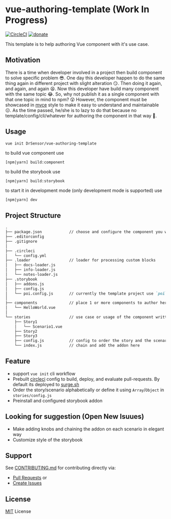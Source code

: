 # vue-authoring-template (Work In Progress)
[![CircleCI](https://circleci.com/gh/DrSensor/vue-authoring-template.svg?style=shield)](https://circleci.com/gh/DrSensor/vue-authoring-template)
[![donate](https://img.shields.io/badge/donate-$-green.svg?maxAge=2592000&style=flat-square)](https://github.com/DrSensor/vue-authoring-template/blob/master/DONATE.md)

This template is to help authoring Vue component with it's use case.

## Motivation
There is a time when developer involved in a project then build component to solve specific problem 😎.
One day this developer happen to do the same thing again in different project with slight alteration 😏.
Then doing it again, and again, and again 😫.
Now this developer have build many component with the same topic 😂.
So, why not publish it as a single component with that one topic in mind to npm? 😲
However, the component must be showcased in [mvce](https://stackoverflow.com/help/mcve) style to make it easy to understand and maintainable 😖.
As the time passed, he/she is to lazy to do that because no template/config/cli/whatever for authoring the component in that way :poop:.

## Usage
```bash
vue init DrSensor/vue-authoring-template
```

to build vue component use
```
[npm|yarn] build:component
```
to build the storybook use
```
[npm|yarn] build:storybook
```
to start it in development mode (only development mode is supported) use
```
[npm|yarn] dev
```

## Project Structure
```markdown
.
├── package.json            // choose and configure the component you want to package in here (still need to edit `scripts: {}` block)
├── .editorconfig
├── .gitignore
│
├── .circleci
│   └── config.yml
├── .loader                 // loader for processing custom blocks
│   ├── docs-loader.js
│   ├── info-loader.js
│   └── notes-loader.js
├── .storybook
│   ├── addons.js
│   ├── config.js
│   └── poi.config.js       // currently the template project use `poi` as alternative of `vue build`
│
├── components              // place 1 or more components to author here
│   └── HelloWorld.vue
│
└── stories                 // use case or usage of the component written in story-scenario analogy
    ├── Story1
    │   └── Scenario1.vue
    ├── Story2
    ├── Story3
    ├── config.js           // config to order the story and the scenario
    └── index.js            // chain and add the addon here
```

## Feature
- support `vue init` cli workflow
- Prebuilt [circleci](https:circleci.com) config to build, deploy, and evaluate pull-requests. By default its deployed to [surge.sh](https://surge.sh)
- Order the story/scenario alphabetically or define it using `Array`/`Object` in `stories/config.js`
- Preinstall and configured storybook addon

## Looking for suggestion (Open New Isuues)
- Make adding knobs and chaining the addon on each scenario in elegant way
- Customize style of the storybook

## Support
See [CONTRIBUTING.md](https://github.com/DrSensor/vue-authoring-template/blob/master/CONTRIBUTING.md) for contributing directly via:
- [Pull Requests](https://github.com/DrSensor/vue-authoring-template/blob/master/CONTRIBUTING.md/#pull-requests) or
- [Create Issues](https://github.com/DrSensor/vue-authoring-template/blob/master/CONTRIBUTING.md/#create-issues)

## License
[MIT](https://github.com/DrSensor/vue-authoring-template/blob/master/LICENSE) License
